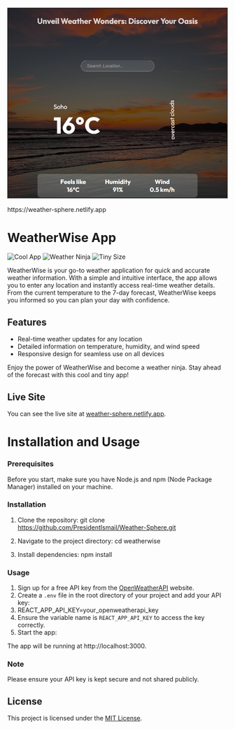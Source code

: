 <p align="center">
  <img src="public/readme.png" alt="Project Screenshot" width="800">
</p>
https://weather-sphere.netlify.app


# WeatherWise App

![Cool App](https://img.shields.io/badge/Cool%20App-%F0%9F%86%92-blue)
![Weather Ninja](https://img.shields.io/badge/Weather-Ninja-green)
![Tiny Size](https://img.shields.io/badge/Size-Tiny-yellow)


WeatherWise is your go-to weather application for quick and accurate weather information. With a simple and intuitive interface, the app allows you to enter any location and instantly access real-time weather details. From the current temperature to the 7-day forecast, WeatherWise keeps you informed so you can plan your day with confidence.

## Features

- Real-time weather updates for any location
- Detailed information on temperature, humidity, and wind speed
- Responsive design for seamless use on all devices

Enjoy the power of WeatherWise and become a weather ninja. Stay ahead of the forecast with this cool and tiny app!

## Live Site

You can see the live site at [weather-sphere.netlify.app](https://weather-sphere.netlify.app).


# Installation and Usage

### Prerequisites

Before you start, make sure you have Node.js and npm (Node Package Manager) installed on your machine.

### Installation

1. Clone the repository:
git clone https://github.com/PresidentIsmail/Weather-Sphere.git

2. Navigate to the project directory:
cd weatherwise


3. Install dependencies:
npm install


### Usage

1. Sign up for a free API key from the [OpenWeatherAPI](https://openweathermap.org/api) website.
2. Create a `.env` file in the root directory of your project and add your API key:
3. REACT_APP_API_KEY=your_openweatherapi_key
4. Ensure the variable name is `REACT_APP_API_KEY` to access the key correctly.
5. Start the app:


The app will be running at http://localhost:3000.

### Note

Please ensure your API key is kept secure and not shared publicly.


## License

This project is licensed under the [MIT License](LICENSE).

